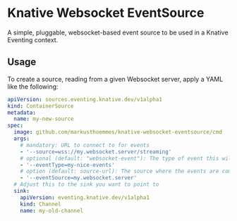 # Knative Websocket EventSource

A simple, pluggable, websocket-based event source to be used in a Knative Eventing context.

## Usage

To create a source, reading from a given Websocket server, apply a YAML like the following:

```yaml
apiVersion: sources.eventing.knative.dev/v1alpha1
kind: ContainerSource
metadata:
  name: my-new-source
spec:
  image: github.com/markusthoemmes/knative-websocket-eventsource/cmd
  args:
    # mandatory: URL to connect to for events
    - '--source=wss://my.websocket.server/streaming'
    # optional (default: "websocket-event"): The type of event this will emit
    - '--eventType=my-nice-events'
    # option (default: source-url): The source where the events are coming from
    - '--eventSource=my.websocket.server'
  # Adjust this to the sink you want to point to
  sink:
    apiVersion: eventing.knative.dev/v1alpha1
    kind: Channel
    name: my-old-channel
```